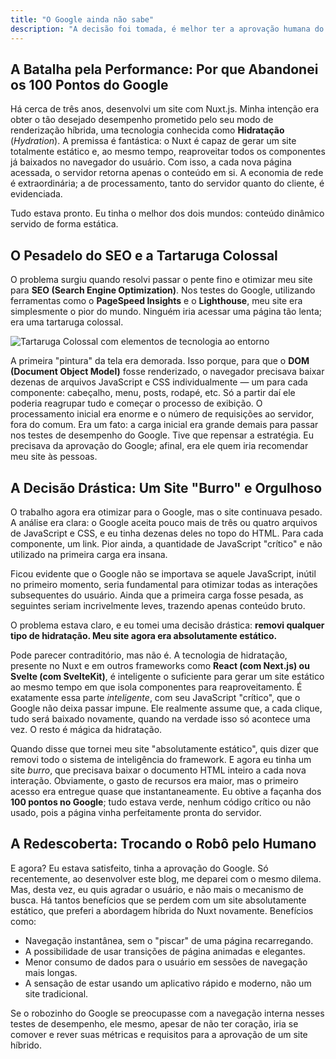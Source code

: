 ```yaml
---
title: "O Google ainda não sabe"
description: "A decisão foi tomada, é melhor ter a aprovação humana do que a aprovação do Google."
---
```


## A Batalha pela Performance: Por que Abandonei os 100 Pontos do Google

Há cerca de três anos, desenvolvi um site com Nuxt.js. Minha intenção era obter o tão desejado desempenho prometido pelo seu modo de renderização híbrida, uma tecnologia conhecida como **Hidratação** (*Hydration*). A premissa é fantástica: o Nuxt é capaz de gerar um site totalmente estático e, ao mesmo tempo, reaproveitar todos os componentes já baixados no navegador do usuário. Com isso, a cada nova página acessada, o servidor retorna apenas o conteúdo em si. A economia de rede é extraordinária; a de processamento, tanto do servidor quanto do cliente, é evidenciada.

Tudo estava pronto. Eu tinha o melhor dos dois mundos: conteúdo dinâmico servido de forma estática.

## O Pesadelo do SEO e a Tartaruga Colossal

O problema surgiu quando resolvi passar o pente fino e otimizar meu site para **SEO (Search Engine Optimization)**. Nos testes do Google, utilizando ferramentas como o **PageSpeed Insights** e o **Lighthouse**, meu site era simplesmente o pior do mundo. Ninguém iria acessar uma página tão lenta; era uma tartaruga colossal.

![Tartaruga Colossal com elementos de tecnologia ao entorno](/images/tartaruga-colossal-tech.jpg)

A primeira "pintura" da tela era demorada. Isso porque, para que o **DOM (Document Object Model)** fosse renderizado, o navegador precisava baixar dezenas de arquivos JavaScript e CSS individualmente — um para cada componente: cabeçalho, menu, posts, rodapé, etc. Só a partir daí ele poderia reagrupar tudo e começar o processo de exibição. O processamento inicial era enorme e o número de requisições ao servidor, fora do comum. Era um fato: a carga inicial era grande demais para passar nos testes de desempenho do Google. Tive que repensar a estratégia. Eu precisava da aprovação do Google; afinal, era ele quem iria recomendar meu site às pessoas.

## A Decisão Drástica: Um Site "Burro" e Orgulhoso

O trabalho agora era otimizar para o Google, mas o site continuava pesado. A análise era clara: o Google aceita pouco mais de três ou quatro arquivos de JavaScript e CSS, e eu tinha dezenas deles no topo do HTML. Para cada componente, um link. Pior ainda, a quantidade de JavaScript "crítico" e não utilizado na primeira carga era insana.

Ficou evidente que o Google não se importava se aquele JavaScript, inútil no primeiro momento, seria fundamental para otimizar todas as interações subsequentes do usuário. Ainda que a primeira carga fosse pesada, as seguintes seriam incrivelmente leves, trazendo apenas conteúdo bruto.

O problema estava claro, e eu tomei uma decisão drástica: **removi qualquer tipo de hidratação. Meu site agora era absolutamente estático.**

Pode parecer contraditório, mas não é. A tecnologia de hidratação, presente no Nuxt e em outros frameworks como **React (com Next.js) ou Svelte (com SvelteKit)**, é inteligente o suficiente para gerar um site estático ao mesmo tempo em que isola componentes para reaproveitamento. É exatamente essa parte *inteligente*, com seu JavaScript "crítico", que o Google não deixa passar impune. Ele realmente assume que, a cada clique, tudo será baixado novamente, quando na verdade isso só acontece uma vez. O resto é mágica da hidratação.

Quando disse que tornei meu site "absolutamente estático", quis dizer que removi todo o sistema de inteligência do framework. E agora eu tinha um site *burro*, que precisava baixar o documento HTML inteiro a cada nova interação. Obviamente, o gasto de recursos era maior, mas o primeiro acesso era entregue quase que instantaneamente. Eu obtive a façanha dos **100 pontos no Google**; tudo estava verde, nenhum código crítico ou não usado, pois a página vinha perfeitamente pronta do servidor.

## A Redescoberta: Trocando o Robô pelo Humano

E agora? Eu estava satisfeito, tinha a aprovação do Google. Só recentemente, ao desenvolver este blog, me deparei com o mesmo dilema. Mas, desta vez, eu quis agradar o usuário, e não mais o mecanismo de busca. Há tantos benefícios que se perdem com um site absolutamente estático, que preferi a abordagem híbrida do Nuxt novamente. Benefícios como:

- Navegação instantânea, sem o "piscar" de uma página recarregando.
- A possibilidade de usar transições de página animadas e elegantes.
- Menor consumo de dados para o usuário em sessões de navegação mais longas.
- A sensação de estar usando um aplicativo rápido e moderno, não um site tradicional.

Se o robozinho do Google se preocupasse com a navegação interna nesses testes de desempenho, ele mesmo, apesar de não ter coração, iria se comover e rever suas métricas e requisitos para a aprovação de um site híbrido.